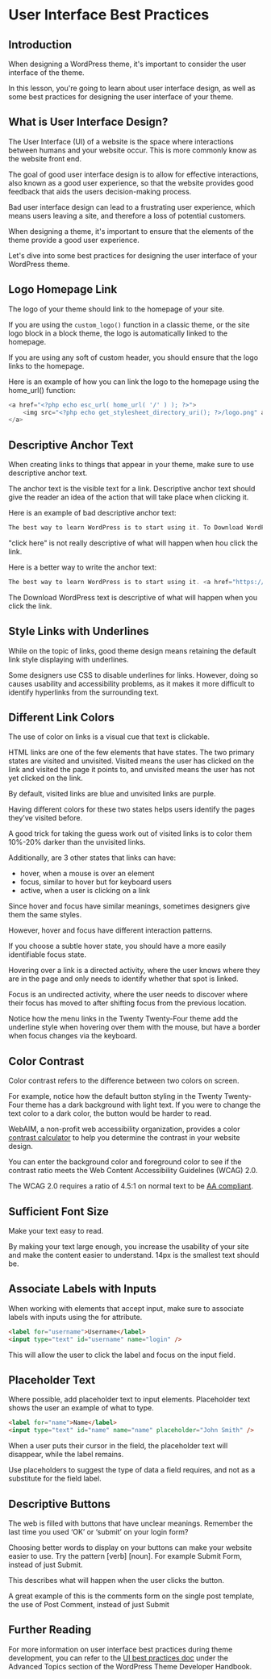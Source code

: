 # User Interface Best Practices

## Introduction

When designing a WordPress theme, it's important to consider the user interface of the theme.

In this lesson, you're going to learn about user interface design, as well as some best practices for designing the user interface of your theme.

## What is User Interface Design?

The User Interface (UI) of a website is the space where interactions between humans and your website occur. This is more commonly know as the website front end.

The goal of good user interface design is to allow for effective interactions, also known as a good user experience, so that the website provides good feedback that aids the users decision-making process.

Bad user interface design can lead to a frustrating user experience, which means users leaving a site, and therefore a loss of potential customers.

When designing a theme, it's important to ensure that the elements of the theme provide a good user experience.

Let's dive into some best practices for designing the user interface of your WordPress theme.

## Logo Homepage Link

The logo of your theme should link to the homepage of your site.

If you are using the `custom_logo()` function in a classic theme, or the site logo block in a block theme, the logo is automatically linked to the homepage.

If you are using any soft of custom header, you should ensure that the logo links to the homepage.

Here is an example of how you can link the logo to the homepage using the home_url() function:

```php
<a href="<?php echo esc_url( home_url( '/' ) ); ?>">
    <img src="<?php echo get_stylesheet_directory_uri(); ?>/logo.png" alt="<?php esc_attr_e( 'Home Page', 'textdmomain' );?>" />
</a>
```

## Descriptive Anchor Text

When creating links to things that appear in your theme, make sure to use descriptive anchor text.

The anchor text is the visible text for a link. Descriptive anchor text should give the reader an idea of the action that will take place when clicking it.

Here is an example of bad descriptive anchor text:

```php
The best way to learn WordPress is to start using it. To Download WordPress, <a href="https://wordpress.org/download/">click here</a>.
```

"click here" is not really descriptive of what will happen when hou click the link.

Here is a better way to write the anchor text:

```php
The best way to learn WordPress is to start using it. <a href="https://wordpress.org/download/">Download WordPress</a> to get started.
```

The Download WordPress text is descriptive of what will happen when you click the link.

## Style Links with Underlines

While on the topic of links, good theme design means retaining the default link style displaying with underlines. 

Some designers use CSS to disable underlines for links. However, doing so causes usability and accessibility problems, as it makes it more difficult to identify hyperlinks from the surrounding text.

## Different Link Colors

The use of color on links is a visual cue that text is clickable. 

HTML links are one of the few elements that have states. The two primary states are visited and unvisited. Visited means the user has clicked on the link and visited the page it points to, and unvisited means the user has not yet clicked on the link.

By default, visited links are blue and unvisited links are purple. 

Having different colors for these two states helps users identify the pages they’ve visited before. 

A good trick for taking the guess work out of visited links is to color them 10%-20% darker than the unvisited links.

Additionally, are 3 other states that links can have:

- hover, when a mouse is over an element
- focus, similar to hover but for keyboard users
- active, when a user is clicking on a link

Since hover and focus have similar meanings, sometimes designers give them the same styles.

However, hover and focus have different interaction patterns. 

If you choose a subtle hover state, you should have a more easily identifiable focus state. 

Hovering over a link is a directed activity, where the user knows where they are in the page and only needs to identify whether that spot is linked. 

Focus is an undirected activity, where the user needs to discover where their focus has moved to after shifting focus from the previous location.

Notice how the menu links in the Twenty Twenty-Four theme add the underline style when hovering over them with the mouse, but have a border when focus changes via the keyboard.

## Color Contrast

Color contrast refers to the difference between two colors on screen. 

For example, notice how the default button styling in the Twenty Twenty-Four theme has a dark background with light text. If you were to change the text color to a dark color, the button would be harder to read.

WebAIM, a non-profit web accessibility organization, provides a color [contrast calculator](https://webaim.org/resources/contrastchecker/) to help you determine the contrast in your website design. 

You can enter the background color and foreground color to see if the contrast ratio meets the Web Content Accessibility Guidelines (WCAG) 2.0.

The WCAG 2.0 requires a ratio of 4.5:1 on normal text to be [AA compliant](https://www.w3.org/WAI/WCAG22/quickref/?versions=2.0#qr-visual-audio-contrast-contrast).

## Sufficient Font Size

Make your text easy to read. 

By making your text large enough, you increase the usability of your site and make the content easier to understand. 14px is the smallest text should be.

## Associate Labels with Inputs

When working with elements that accept input, make sure to associate labels with inputs using the for attribute. 

```html
<label for="username">Username</label>
<input type="text" id="username" name="login" />
```

This will allow the user to click the label and focus on the input field.

## Placeholder Text

Where possible, add placeholder text to input elements. Placeholder text shows the user an example of what to type. 

```html
<label for="name">Name</label>
<input type="text" id="name" name="name" placeholder="John Smith" />
```

When a user puts their cursor in the field, the placeholder text will disappear, while the label remains.

Use placeholders to suggest the type of data a field requires, and not as a substitute for the field label.

## Descriptive Buttons

The web is filled with buttons that have unclear meanings. Remember the last time you used ‘OK’ or ‘submit’ on your login form? 

Choosing better words to display on your buttons can make your website easier to use. Try the pattern [verb] [noun]. For example Submit Form, instead of just Submit.

This describes what will happen when the user clicks the button.

A great example of this is the comments form on the single post template, the use of Post Comment, instead of just Submit 

## Further Reading

For more information on user interface best practices during theme development, you can refer to the [UI best practices doc](https://developer.wordpress.org/themes/advanced-topics/ui-best-practices/) under the Advanced Topics section of the WordPress Theme Developer Handbook.